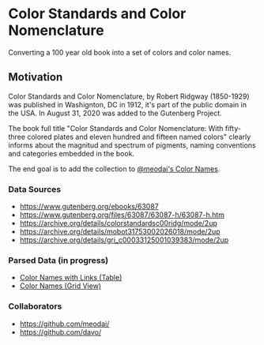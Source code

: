 # Color Standards and Color Nomenclature
Converting a 100 year old book into a set of colors and color names.

## Motivation

Color Standards and Color Nomenclature, by Robert Ridgway (1850-1929) was published in Washignton, DC in 1912, it's part of the public domain in the USA. In August 31, 2020 was added to the Gutenberg Project.

The book full title "Color Standards and Color Nomenclature: With fifty-three colored plates and eleven hundred and fifteen named colors" clearly informs about the magnitud and spectrum of pigments, naming conventions and categories embedded in the book.

The end goal is to add the collection to [@meodai's Color Names](https://github.com/meodai/color-names).


### Data Sources

- https://www.gutenberg.org/ebooks/63087
- https://www.gutenberg.org/files/63087/63087-h/63087-h.htm
- https://archive.org/details/colorstandardsc00ridg/mode/2up
- https://archive.org/details/mobot31753002026018/mode/2up
- https://archive.org/details/gri_c00033125001039383/mode/2up


### Parsed Data (in progress)

- [Color Names with Links (Table)](https://airtable.com/shrabAncr9wXCgE3T)
- [Color Names (Grid View)](https://airtable.com/shrgNqiOZmtuqdD7W/tblC7IMejtiLBmUm6)

### Collaborators

- https://github.com/meodai/
- https://github.com/davo/

